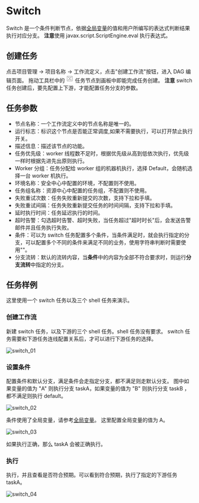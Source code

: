 # Switch

Switch 是一个条件判断节点，依据[全局变量](../parameter/global.md)的值和用户所编写的表达式判断结果执行对应分支。
**注意**使用 javax.script.ScriptEngine.eval 执行表达式。

## 创建任务

点击项目管理 -> 项目名称 -> 工作流定义，点击"创建工作流"按钮，进入 DAG 编辑页面。
拖动工具栏中的 <img src="../../../../img/switch.png" width="20"/> 任务节点到画板中即能完成任务创建。
**注意** switch 任务创建后，要先配置上下游，才能配置任务分支的参数。

## 任务参数

- 节点名称：一个工作流定义中的节点名称是唯一的。
- 运行标志：标识这个节点是否能正常调度,如果不需要执行，可以打开禁止执行开关。
- 描述信息：描述该节点的功能。
- 任务优先级：worker 线程数不足时，根据优先级从高到低依次执行，优先级一样时根据先进先出原则执行。
- Worker 分组：任务分配给 worker 组的机器机执行，选择 Default，会随机选择一台 worker 机执行。
- 环境名称：安全中心中配置的环境，不配置则不使用。
- 任务组名称：资源中心中配置的任务组，不配置则不使用。
- 失败重试次数：任务失败重新提交的次数，支持下拉和手填。
- 失败重试间隔：任务失败重新提交任务的时间间隔，支持下拉和手填。
- 延时执行时间：任务延迟执行的时间。
- 超时告警：勾选超时告警、超时失败，当任务超过"超时时长"后，会发送告警邮件并且任务执行失败。
- 条件：可以为 switch 任务配置多个条件，当条件满足时，就会执行指定的分支，可以配置多个不同的条件来满足不同的业务，使用字符串判断时需要使用""。
- 分支流转：默认的流转内容，当**条件**中的内容为全部不符合要求时，则运行**分支流转**中指定的分支。

## 任务样例

这里使用一个 switch 任务以及三个 shell 任务来演示。

### 创建工作流

新建 switch 任务，以及下游的三个 shell 任务。shell 任务没有要求。
switch 任务需要和下游任务连线配置关系后，才可以进行下游任务的选择。

![switch_01](/img/tasks/demo/switch_01.png)

### 设置条件

配置条件和默认分支，满足条件会走指定分支，都不满足则走默认分支。
图中如果变量的值为 "A" 则执行分支 taskA，如果变量的值为 "B" 则执行分支 taskB ，都不满足则执行 default。

![switch_02](/img/tasks/demo/switch_02.png)

条件使用了全局变量，请参考[全局变量](../parameter/global.md)。
这里配置全局变量的值为 A。

![switch_03](/img/tasks/demo/switch_03.png)

如果执行正确，那么 taskA 会被正确执行。

### 执行

执行，并且查看是否符合预期。可以看到符合预期，执行了指定的下游任务 taskA。

![switch_04](/img/tasks/demo/switch_04.png)

